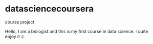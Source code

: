 datasciencecoursera
===================

course project

Hello, I am a biologist and this is my first course in data science. I quite enjoy it :)

